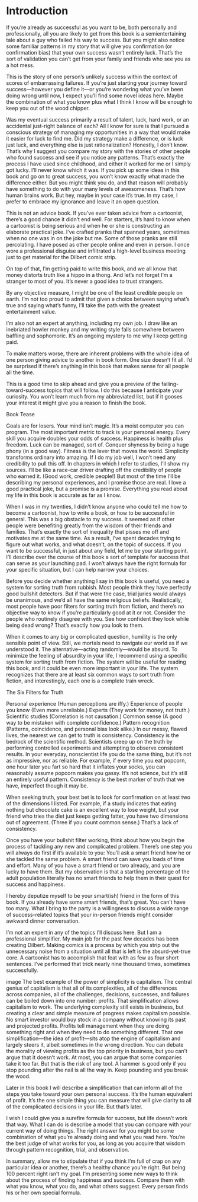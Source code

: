 # Introduction

If you’re already as successful as you want to be, both personally and professionally, all you are likely to get from this book is a semientertaining tale about a guy who failed his way to success. But you might also notice some familiar patterns in my story that will give you confirmation (or confirmation bias) that your own success wasn’t entirely luck. That’s the sort of validation you can’t get from your family and friends who see you as a hot mess.

This is the story of one person’s unlikely success within the context of scores of embarrassing failures. If you’re just starting your journey toward success—however you define it—or you’re wondering what you’ve been doing wrong until now, I expect you’ll find some novel ideas here. Maybe the combination of what you know plus what I think I know will be enough to keep you out of the wood chipper.

Was my eventual success primarily a result of talent, luck, hard work, or an accidental just-right balance of each? All I know for sure is that I pursued a conscious strategy of managing my opportunities in a way that would make it easier for luck to find me. Did my strategy make a difference, or is luck just luck, and everything else is just rationalization? Honestly, I don’t know. That’s why I suggest you compare my story with the stories of other people who found success and see if you notice any patterns. That’s exactly the process I have used since childhood, and either it worked for me or I simply got lucky. I’ll never know which it was. If you pick up some ideas in this book and go on to great success, you won’t know exactly what made the difference either. But you might think you do, and that reason will probably have something to do with your many levels of awesomeness. That’s how human brains work. But hey, maybe in your case it’s true. In my case, I prefer to embrace my ignorance and leave it an open question.

This is not an advice book. If you’ve ever taken advice from a cartoonist, there’s a good chance it didn’t end well. For starters, it’s hard to know when a cartoonist is being serious and when he or she is constructing an elaborate practical joke. I’ve crafted pranks that spanned years, sometimes when no one was in on the joke but me. Some of those pranks are still percolating. I have posed as other people online and even in person. I once wore a professional disguise and infiltrated a high-level business meeting just to get material for the Dilbert comic strip.

On top of that, I’m getting paid to write this book, and we all know that money distorts truth like a hippo in a thong. And let’s not forget I’m a stranger to most of you. It’s never a good idea to trust strangers.

By any objective measure, I might be one of the least credible people on earth. I’m not too proud to admit that given a choice between saying what’s true and saying what’s funny, I’ll take the path with the greatest entertainment value.

I’m also not an expert at anything, including my own job. I draw like an inebriated howler monkey and my writing style falls somewhere between baffling and sophomoric. It’s an ongoing mystery to me why I keep getting paid.

To make matters worse, there are inherent problems with the whole idea of one person giving advice to another in book form. One size doesn’t fit all. I’d be surprised if there’s anything in this book that makes sense for all people all the time.

This is a good time to skip ahead and give you a preview of the failing-toward-success topics that will follow. I do this because I anticipate your curiosity. You won’t learn much from my abbreviated list, but if it gooses your interest it might give you a reason to finish the book.

Book Tease

Goals are for losers.
Your mind isn’t magic. It’s a moist computer you can program.
The most important metric to track is your personal energy.
Every skill you acquire doubles your odds of success.
Happiness is health plus freedom.
Luck can be managed, sort of.
Conquer shyness by being a huge phony (in a good way).
Fitness is the lever that moves the world.
Simplicity transforms ordinary into amazing.
If I do my job well, I won’t need any credibility to pull this off. In chapters in which I refer to studies, I’ll show my sources. I’ll be like a race-car driver drafting off the credibility of people who earned it. (Good work, credible people!) But most of the time I’ll be describing my personal experiences, and I promise those are real. I love a good practical joke, but a promise is a promise. Everything you read about my life in this book is accurate as far as I know.

When I was in my twenties, I didn’t know anyone who could tell me how to become a cartoonist, how to write a book, or how to be successful in general. This was a big obstacle to my success. It seemed as if other people were benefiting greatly from the wisdom of their friends and families. That’s exactly the sort of inequality that pisses me off and motivates me at the same time. As a result, I’ve spent decades trying to figure out what works, and what doesn’t, on the topic of success. If you want to be successful, in just about any field, let me be your starting point. I’ll describe over the course of this book a sort of template for success that can serve as your launching pad. I won’t always have the right formula for your specific situation, but I can help narrow your choices.

Before you decide whether anything I say in this book is useful, you need a system for sorting truth from rubbish. Most people think they have perfectly good bullshit detectors. But if that were the case, trial juries would always be unanimous, and we’d all have the same religious beliefs. Realistically, most people have poor filters for sorting truth from fiction, and there’s no objective way to know if you’re particularly good at it or not. Consider the people who routinely disagree with you. See how confident they look while being dead wrong? That’s exactly how you look to them.

When it comes to any big or complicated question, humility is the only sensible point of view. Still, we mortals need to navigate our world as if we understood it. The alternative—acting randomly—would be absurd. To minimize the feeling of absurdity in your life, I recommend using a specific system for sorting truth from fiction. The system will be useful for reading this book, and it could be even more important in your life. The system recognizes that there are at least six common ways to sort truth from fiction, and interestingly, each one is a complete train wreck.

The Six Filters for Truth

Personal experience (Human perceptions are iffy.)
Experience of people you know (Even more unreliable.)
Experts (They work for money, not truth.)
Scientific studies (Correlation is not causation.)
Common sense (A good way to be mistaken with complete confidence.)
Pattern recognition (Patterns, coincidence, and personal bias look alike.)
In our messy, flawed lives, the nearest we can get to truth is consistency. Consistency is the bedrock of the scientific method. Scientists creep up on the truth by performing controlled experiments and attempting to observe consistent results. In your everyday, nonscientist life you do the same thing, but it’s not as impressive, nor as reliable. For example, if every time you eat popcorn, one hour later you fart so hard that it inflates your socks, you can reasonably assume popcorn makes you gassy. It’s not science, but it’s still an entirely useful pattern. Consistency is the best marker of truth that we have, imperfect though it may be.

When seeking truth, your best bet is to look for confirmation on at least two of the dimensions I listed. For example, if a study indicates that eating nothing but chocolate cake is an excellent way to lose weight, but your friend who tries the diet just keeps getting fatter, you have two dimensions out of agreement. (Three if you count common sense.) That’s a lack of consistency.

Once you have your bullshit filter working, think about how you begin the process of tackling any new and complicated problem. There’s one step you will always do first if it’s available to you: You’ll ask a smart friend how he or she tackled the same problem. A smart friend can save you loads of time and effort. Many of you have a smart friend or two already, and you are lucky to have them. But my observation is that a startling percentage of the adult population literally has no smart friends to help them in their quest for success and happiness.

I hereby deputize myself to be your smart(ish) friend in the form of this book. If you already have some smart friends, that’s great. You can’t have too many. What I bring to the party is a willingness to discuss a wide range of success-related topics that your in-person friends might consider awkward dinner conversation.

I’m not an expert in any of the topics I’ll discuss here. But I am a professional simplifier. My main job for the past few decades has been creating Dilbert. Making comics is a process by which you strip out the unnecessary noise from a situation until all that is left is the absurd-yet-true core. A cartoonist has to accomplish that feat with as few as four short sentences. I’ve performed that trick nearly nine thousand times, sometimes successfully.

image
The best example of the power of simplicity is capitalism. The central genius of capitalism is that all of its complexities, all of the differences across companies, all of the challenges, decisions, successes, and failures can be boiled down into one number: profits. That simplification allows capitalism to work. The underlying complexity still exists in business, but creating a clear and simple measure of progress makes capitalism possible. No smart investor would buy stock in a company without knowing its past and projected profits. Profits tell management when they are doing something right and when they need to do something different. That one simplification—the idea of profit—sits atop the engine of capitalism and largely steers it, albeit sometimes in the wrong direction. You can debate the morality of viewing profits as the top priority in business, but you can’t argue that it doesn’t work. At most, you can argue that some companies take it too far. But that is the risk of any tool. A hammer is good only if you stop pounding after the nail is all the way in. Keep pounding and you break the wood.

Later in this book I will describe a simplification that can inform all of the steps you take toward your own personal success. It’s the human equivalent of profit. It’s the one simple thing you can measure that will give clarity to all of the complicated decisions in your life. But that’s later.

I wish I could give you a surefire formula for success, but life doesn’t work that way. What I can do is describe a model that you can compare with your current way of doing things. The right answer for you might be some combination of what you’re already doing and what you read here. You’re the best judge of what works for you, as long as you acquire that wisdom through pattern recognition, trial, and observation.

In summary, allow me to stipulate that if you think I’m full of crap on any particular idea or another, there’s a healthy chance you’re right. But being 100 percent right isn’t my goal. I’m presenting some new ways to think about the process of finding happiness and success. Compare them with what you know, what you do, and what others suggest. Every person finds his or her own special formula.
